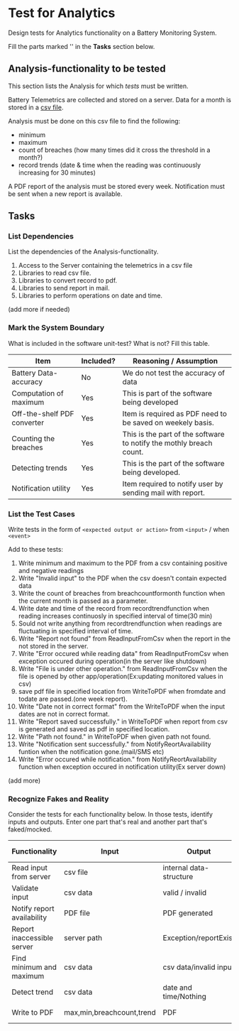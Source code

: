 # Test for Analytics

Design tests for Analytics functionality on a Battery Monitoring System.

Fill the parts marked '' in the **Tasks** section below.

## Analysis-functionality to be tested

This section lists the Analysis for which _tests_ must be written.

Battery Telemetrics are collected and stored on a server.
Data for a month is stored in a [csv file](https://en.wikipedia.org/wiki/Comma-separated_values).

Analysis must be done on this csv file to find the following:
- minimum
- maximum
- count of breaches (how many times did it cross the threshold in a month?)
- record trends (date & time when the reading was continuously increasing for 30 minutes)

A PDF report of the analysis must be stored every week.
Notification must be sent when a new report is available.

## Tasks

### List Dependencies

List the dependencies of the Analysis-functionality.

1. Access to the Server containing the telemetrics in a csv file
1. Libraries to read csv file.
2. Libraries to convert record to pdf.
3. Libraries to send report in mail.
4. Libraries to perform operations on date and time.


(add more if needed)

### Mark the System Boundary

What is included in the software unit-test? What is not? Fill this table.

| Item                      | Included?     | Reasoning / Assumption
|---------------------------|---------------|---
Battery Data-accuracy       | No            | We do not test the accuracy of data
Computation of maximum      | Yes           | This is part of the software being developed
Off-the-shelf PDF converter | Yes           | Item is required as PDF need to be saved on weekely basis.
Counting the breaches       | Yes           | This is the part of the software to notify the mothly breach count.
Detecting trends            | Yes           | This is the part of the software  being developed.
Notification utility        | Yes           | Item required to notify user by sending mail with report.

### List the Test Cases

Write tests in the form of `<expected output or action>` from `<input>` / when `<event>`

Add to these tests:

1. Write minimum and maximum to the PDF from a csv containing positive and negative readings
2. Write "Invalid input" to the PDF when the csv doesn't contain expected data
3. Write the count of breaches from breachcountformonth function  when the current month is passed as a parameter.
4. Write date and time of the record from recordtrendfunction when reading increases continuosly in specified interval of time(30 min)
5. Sould not write anything from recordtrendfunction when readings are fluctuating in specified interval of time.
6. Write "Report not found" from ReadInputFromCsv when the report in the not stored in the server.
7. Write "Error occured while reading data" from ReadInputFromCsv when exception occured during operation(in the server like shutdown)
8. Write "File is under other operation." from ReadInputFromCsv when the file is opened by other app/operation(Ex:updating monitored values in csv)
9. save pdf file in specified location from WriteToPDF when fromdate and todate are passed.(one week report).
10. Write "Date not in correct format" from the WriteToPDF when the input dates are not in correct format.
11. Write "Report saved successfully." in WriteToPDF when report from csv is generated and saved as pdf in specified location.
12. Write "Path not found." in WriteToPDF when given path not found.
13. Write "Notification sent successfully." from NotifyReortAvailability funtion when the notification gone.(mail/SMS etc)
14. Write "Error occured while notification." from NotifyReortAvailability function when exception occured in notification utility(Ex server down)


(add more)

### Recognize Fakes and Reality

Consider the tests for each functionality below.
In those tests, identify inputs and outputs.
Enter one part that's real and another part that's faked/mocked.


| Functionality            | Input                     | Output                      | Faked/mocked part
|--------------------------|--------------             |-----------------------------|---
Read input from server     | csv file                  | internal data-structure     | Fake the server store
Validate input             | csv data                  | valid / invalid             | None - it's a pure function
Notify report availability | PDF file                  | PDF generated               | fake the Notifier 
Report inaccessible server |server path                | Exception/reportExist       | fake the server 
Find minimum and maximum   | csv data                  | csv data/invalid input      | None-pure function
Detect trend               | csv data                  | date and time/Nothing       |  Pure function
Write to PDF               | max,min,breachcount,trend | PDF                         | mock the pdf generation
